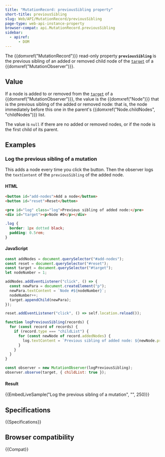 ```yaml
---
title: "MutationRecord: previousSibling property"
short-title: previousSibling
slug: Web/API/MutationRecord/previousSibling
page-type: web-api-instance-property
browser-compat: api.MutationRecord.previousSibling
sidebar:
  - apiref:
      - DOM
---
```


The {{domxref("MutationRecord")}} read-only property **`previousSibling`** is the previous sibling of an added or removed child node of the [`target`](/en-US/docs/Web/API/MutationRecord/target) of a {{domxref("MutationObserver")}}.

## Value

If a node is added to or removed from the [`target`](/en-US/docs/Web/API/MutationRecord/target) of a {{domxref("MutationObserver")}}, the value is the {{domxref("Node")}} that is the previous sibling of the added or removed node: that is, the node immediately before this one in the parent's {{domxref("Node.childNodes", "childNodes")}} list.

The value is `null` if there are no added or removed nodes, or if the node is the first child of its parent.

## Examples

### Log the previous sibling of a mutation

This adds a node every time you click the button. Then the observer logs the `textContent` of the `previousSibling` of the added node.

#### HTML

```html
<button id="add-nodes">Add a node</button>
<button id="reset">Reset</button>

<pre id="log" class="log">Previous sibling of added node:</pre>
<div id="target"><p>Node #0</p></div>
```

```css hidden
.log {
  border: 1px dotted black;
  padding: 0.5rem;
}
```

#### JavaScript

```js
const addNodes = document.querySelector("#add-nodes");
const reset = document.querySelector("#reset");
const target = document.querySelector("#target");
let nodeNumber = 1;

addNodes.addEventListener("click", () => {
  const newPara = document.createElement("p");
  newPara.textContent = `Node #${nodeNumber}`;
  nodeNumber++;
  target.appendChild(newPara);
});

reset.addEventListener("click", () => self.location.reload());

function logPreviousSibling(records) {
  for (const record of records) {
    if (record.type === "childList") {
      for (const newNode of record.addedNodes) {
        log.textContent = `Previous sibling of added node: ${newNode.previousSibling?.textContent}`;
      }
    }
  }
}

const observer = new MutationObserver(logPreviousSibling);
observer.observe(target, { childList: true });
```

#### Result

{{EmbedLiveSample("Log the previous sibling of a mutation", "", 250)}}

## Specifications

{{Specifications}}

## Browser compatibility

{{Compat}}
